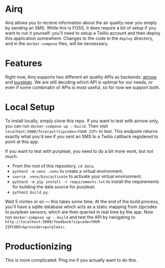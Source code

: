 # Airq

Airq allows you to recieve information about the air quality near you simply by sending an SMS. While this is FOSS, it does require a bit of setup if you want to run it yourself: you'll need to setup a Twilio account and then deploy this application somewhere. Changes to the code in the `deploy` directory, and in the `docker-compose` files,  will be neceessary.


# Features

Right now, Airq supports two different air quality APIs as backends: [airnow](https://docs.airnowapi.org/) and [purpleair](https://docs.google.com/document/d/15ijz94dXJ-YAZLi9iZ_RaBwrZ4KtYeCy08goGBwnbCU/edit?usp=sharing). We are still deciding which API is optimal for our needs, or even if some combinatin of APIs is most useful, so for now we support both.


# Local Setup

To install locally, simply clone this repo. If you want to test with airnow only, you can run `docker-compose up --build`. Then visit `localhost:5000/forecast?zipcode=<YOUR ZIP>` to test. This endpoint returns exactly what you'd see if you sent an SMS to a Twilio callback registered to point at this app.

If you want to test with purpleair, you need to do a bit more work, but not much:
* From the root of this repository, `cd data`.
* `python3 -m venv .venv` to create a virtual environment.
* `source .venv/bin/activate` to activate your virtual environment.
* `python3 -m pip install -r requirements.txt` to install the requirements for building the data source for purpleair.
* `python3 build.py`.

Wait 5 mintes or so — this takes some time. At the end of the build process, you'll have a sqlite database which acts as a static mapping from zipcodes to purpleair sensors, which are then queried in real time by the app. Now run `docker-compose up --build` and test the API by navigating to `http://localhost:5000/feedback?zipcode<YOUR ZIPCODE>&provider=purpleair`.


# Productionizing

This is more complicated. Ping me if you actually want to do this.
